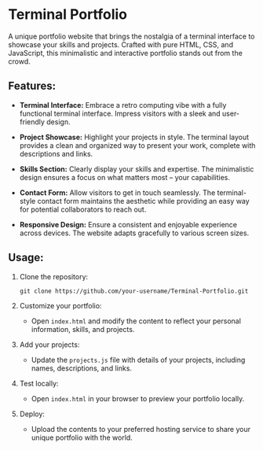# Terminal Portfolio

A unique portfolio website that brings the nostalgia of a terminal interface to showcase your skills and projects. Crafted with pure HTML, CSS, and JavaScript, this minimalistic and interactive portfolio stands out from the crowd.

## Features:

- **Terminal Interface:** Embrace a retro computing vibe with a fully functional terminal interface. Impress visitors with a sleek and user-friendly design.

- **Project Showcase:** Highlight your projects in style. The terminal layout provides a clean and organized way to present your work, complete with descriptions and links.

- **Skills Section:** Clearly display your skills and expertise. The minimalistic design ensures a focus on what matters most – your capabilities.

- **Contact Form:** Allow visitors to get in touch seamlessly. The terminal-style contact form maintains the aesthetic while providing an easy way for potential collaborators to reach out.

- **Responsive Design:** Ensure a consistent and enjoyable experience across devices. The website adapts gracefully to various screen sizes.

## Usage:

1. Clone the repository:
   ```
   git clone https://github.com/your-username/Terminal-Portfolio.git
   ```

2. Customize your portfolio:
   - Open `index.html` and modify the content to reflect your personal information, skills, and projects.

3. Add your projects:
   - Update the `projects.js` file with details of your projects, including names, descriptions, and links.

4. Test locally:
   - Open `index.html` in your browser to preview your portfolio locally.

5. Deploy:
   - Upload the contents to your preferred hosting service to share your unique portfolio with the world.

